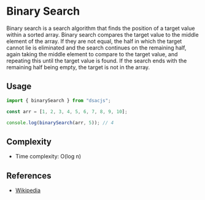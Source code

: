 # Binary Search

Binary search is a search algorithm that finds the position of a target value within a sorted array. Binary search compares the target value to the middle element of the array. If they are not equal, the half in which the target cannot lie is eliminated and the search continues on the remaining half, again taking the middle element to compare to the target value, and repeating this until the target value is found. If the search ends with the remaining half being empty, the target is not in the array.

## Usage

```js
import { binarySearch } from "dsacjs";

const arr = [1, 2, 3, 4, 5, 6, 7, 8, 9, 10];

console.log(binarySearch(arr, 5)); // 4
```

## Complexity

- Time complexity: O(log n)

## References

- [Wikipedia](https://en.wikipedia.org/wiki/Binary_search_algorithm)
